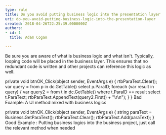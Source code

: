 ```yaml
---
type: rule
title: Do you avoid putting business logic into the presentation layer?
uri: do-you-avoid-putting-business-logic-into-the-presentation-layer
created: 2018-04-26T22:25:39.0000000Z
authors:
- id: 1
  title: Adam Cogan

---
```


 Be sure you are aware of what is business logic and what isn't. Typically, looping code will be placed in the business layer. This ensures that no redundant code is written and other projects can reference this logic as well.

 
private void btnOK\_Click(object sender, EventArgs e)
{
rtbParaText.Clear();
var query =
from p in dc.GetTable()
select p.ParaID;
foreach (var result in query)
{
var query2 =
from t in dc.GetTable()
where t.ParaID == result
select t.ParaText;
rtbParaText.AppendText(query2.First() + "\r\n");
}
}
 Bad Example: A UI method mixed with business logics


private void btnOK\_Click(object sender, EventArgs e)
{
string paraText = Business.GetParaText();
rtbParaText.Clear();
rtbParaText.Add(paraText);
}
Good Example : Putting business logics into the business project, just call the relevant method when needed​​



